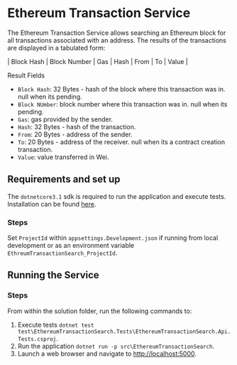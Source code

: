# Ethereum Transaction Service
The Ethereum Transaction Service allows searching an Ethereum block for all transactions associated with an address. The results of the transactions are displayed in a tabulated form:

| Block Hash | Block Number | Gas | Hash | From | To | Value |

Result Fields
- `Block Hash`: 32 Bytes - hash of the block where this transaction was in. null when its pending.
- `Block NUmber`: block number where this transaction was in. null when its pending.
- `Gas`: gas provided by the sender.
- `Hash`: 32 Bytes - hash of the transaction.
- `From`: 20 Bytes - address of the sender.
- `To`: 20 Bytes - address of the receiver. null when its a contract creation transaction.
- `Value`: value transferred in Wei.

## Requirements and set up
The `dotnetcore3.1` sdk is required to run the application and execute tests. Installation can be found [here](https://dotnet.microsoft.com/download).

### Steps
Set `ProjectId` within `appsettings.Development.json` if running from local development or as an environment variable `EthreumTransactionSearch_ProjectId`.

## Running the Service

### Steps
From within the solution folder, run the following commands to:

1. Execute tests `dotnet test test\EthereumTransactionSearch.Tests\EthereumTransactionSearch.Api.Tests.csproj`.
2. Run the application `dotnet run -p src\EthereumTransactionSearch`.
3. Launch a web browser and navigate to [http://localhost:5000](http://localhost:5000).